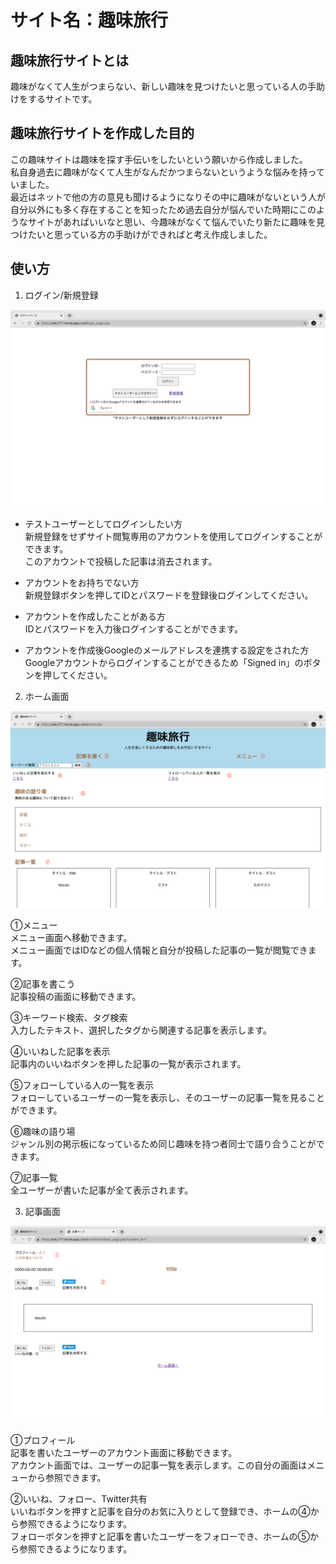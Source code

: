 # サイト名：趣味旅行

## 趣味旅行サイトとは
趣味がなくて人生がつまらない、新しい趣味を見つけたいと思っている人の手助けをするサイトです。

## 趣味旅行サイトを作成した目的
この趣味サイトは趣味を探す手伝いをしたいという願いから作成しました。  
私自身過去に趣味がなくて人生がなんだかつまらないというような悩みを持っていました。  
最近はネットで他の方の意見も聞けるようになりその中に趣味がないという人が自分以外にも多く存在することを知ったため過去自分が悩んでいた時期にこのようなサイトがあればいいなと思い、今趣味がなくて悩んでいたり新たに趣味を見つけたいと思っている方の手助けができればと考え作成しました。

## 使い方
1. ログイン/新規登録

![写真](/img/login_page.png)

* テストユーザーとしてログインしたい方  
新規登録をせずサイト閲覧専用のアカウントを使用してログインすることができます。  
このアカウントで投稿した記事は消去されます。

* アカウントをお持ちでない方  
新規登録ボタンを押してIDとパスワードを登録後ログインしてください。

* アカウントを作成したことがある方  
IDとパスワードを入力後ログインすることができます。

* アカウントを作成後Googleのメールアドレスを連携する設定をされた方  
Googleアカウントからログインすることができるため「Signed in」のボタンを押してください。

2. ホーム画面

![写真](/img/home.png)

①メニュー  
メニュー画面へ移動できます。  
メニュー画面ではIDなどの個人情報と自分が投稿した記事の一覧が閲覧できます。

②記事を書こう  
記事投稿の画面に移動できます。

③キーワード検索、タグ検索   
入力したテキスト、選択したタグから関連する記事を表示します。

④いいねした記事を表示  
記事内のいいねボタンを押した記事の一覧が表示されます。

⑤フォローしている人の一覧を表示  
フォローしているユーザーの一覧を表示し、そのユーザーの記事一覧を見ることができます。

⑥趣味の語り場  
ジャンル別の掲示板になっているため同じ趣味を持つ者同士で語り合うことができます。

⑦記事一覧  
全ユーザーが書いた記事が全て表示されます。

3. 記事画面

![写真](/img/content_page.png)

①プロフィール  
記事を書いたユーザーのアカウント画面に移動できます。  
アカウント画面では、ユーザーの記事一覧を表示します。この自分の画面はメニューから参照できます。

②いいね、フォロー、Twitter共有  
いいねボタンを押すと記事を自分のお気に入りとして登録でき、ホームの④から参照できるようになります。  
フォローボタンを押すと記事を書いたユーザーをフォローでき、ホームの⑤から参照できるようになります。